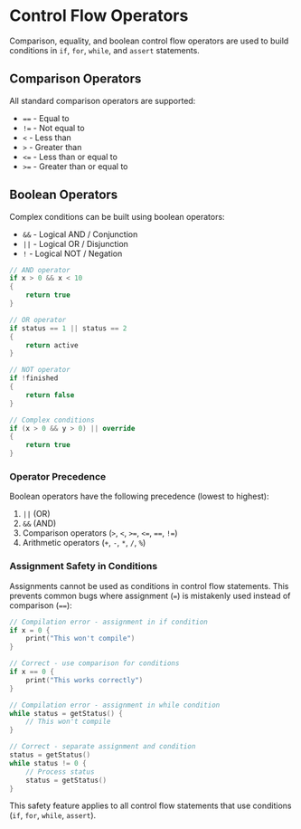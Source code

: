 # Control Flow Operators

Comparison, equality, and boolean control flow operators are used to build conditions in `if`, `for`, `while`, and `assert` statements.

## Comparison Operators

All standard comparison operators are supported:

- `==` - Equal to
- `!=` - Not equal to
- `<` - Less than
- `>` - Greater than
- `<=` - Less than or equal to
- `>=` - Greater than or equal to

## Boolean Operators

Complex conditions can be built using boolean operators:

- `&&` - Logical AND / Conjunction
- `||` - Logical OR / Disjunction
- `!` - Logical NOT / Negation

```cpp
// AND operator
if x > 0 && x < 10
{
    return true
}

// OR operator
if status == 1 || status == 2
{
    return active
}

// NOT operator
if !finished
{
    return false
}

// Complex conditions
if (x > 0 && y > 0) || override
{
    return true
}
```

### Operator Precedence

Boolean operators have the following precedence (lowest to highest):
1. `||` (OR)
2. `&&` (AND)
3. Comparison operators (`>`, `<`, `>=`, `<=`, `==`, `!=`)
4. Arithmetic operators (`+`, `-`, `*`, `/`, `%`)

### Assignment Safety in Conditions

Assignments cannot be used as conditions in control flow statements. This prevents common bugs where assignment (`=`) is mistakenly used instead of comparison (`==`):

```c
// Compilation error - assignment in if condition
if x = 0 {
    print("This won't compile")
}

// Correct - use comparison for conditions
if x == 0 {
    print("This works correctly")
}

// Compilation error - assignment in while condition
while status = getStatus() {
    // This won't compile
}

// Correct - separate assignment and condition
status = getStatus()
while status != 0 {
    // Process status
    status = getStatus()
}
```

This safety feature applies to all control flow statements that use conditions (`if`, `for`, `while`, `assert`).